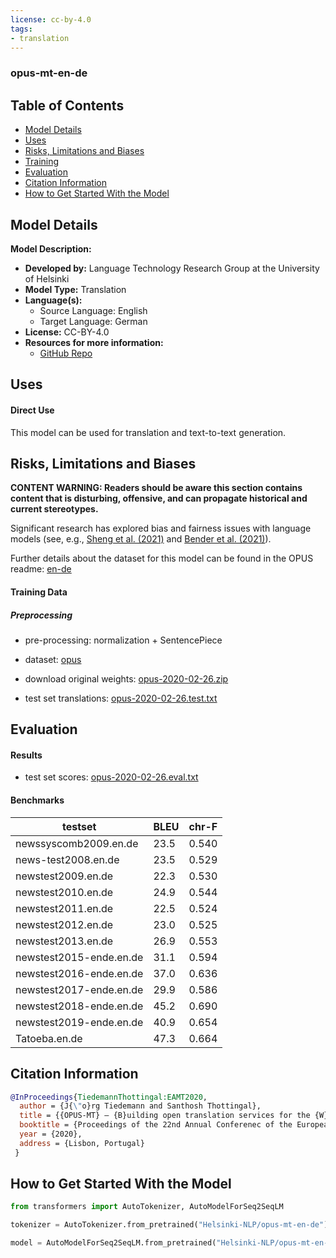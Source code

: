 ```yaml
---
license: cc-by-4.0
tags:
- translation
---
```


### opus-mt-en-de


## Table of Contents
- [Model Details](#model-details)
- [Uses](#uses)
- [Risks, Limitations and Biases](#risks-limitations-and-biases)
- [Training](#training)
- [Evaluation](#evaluation)
- [Citation Information](#citation-information)
- [How to Get Started With the Model](#how-to-get-started-with-the-model)

## Model Details
**Model Description:**
- **Developed by:** Language Technology Research Group at the University of Helsinki
- **Model Type:** Translation
- **Language(s):**  
  - Source Language: English
  - Target Language: German 
- **License:** CC-BY-4.0
- **Resources for more information:**
  - [GitHub Repo](https://github.com/Helsinki-NLP/OPUS-MT-train)
  

## Uses

#### Direct Use

This model can be used for translation and text-to-text generation.


## Risks, Limitations and Biases



**CONTENT WARNING: Readers should be aware this section contains content that is disturbing, offensive, and can propagate historical and current stereotypes.**

Significant research has explored bias and fairness issues with language models (see, e.g., [Sheng et al. (2021)](https://aclanthology.org/2021.acl-long.330.pdf) and [Bender et al. (2021)](https://dl.acm.org/doi/pdf/10.1145/3442188.3445922)).

Further details about the dataset for this model can be found in the OPUS readme: [en-de](https://github.com/Helsinki-NLP/OPUS-MT-train/blob/master/models/en-de/README.md)


#### Training Data
##### Preprocessing
* pre-processing: normalization + SentencePiece

* dataset: [opus](https://github.com/Helsinki-NLP/Opus-MT)
* download original weights: [opus-2020-02-26.zip](https://object.pouta.csc.fi/OPUS-MT-models/en-de/opus-2020-02-26.zip)

* test set translations: [opus-2020-02-26.test.txt](https://object.pouta.csc.fi/OPUS-MT-models/en-de/opus-2020-02-26.test.txt)

## Evaluation

#### Results

* test set scores: [opus-2020-02-26.eval.txt](https://object.pouta.csc.fi/OPUS-MT-models/en-de/opus-2020-02-26.eval.txt)


#### Benchmarks

| testset               | BLEU  | chr-F |
|-----------------------|-------|-------|
| newssyscomb2009.en.de 	| 23.5 	| 0.540 |
| news-test2008.en.de 	| 23.5 	| 0.529 |
| newstest2009.en.de 	| 22.3 	| 0.530 |
| newstest2010.en.de 	| 24.9 	| 0.544 |
| newstest2011.en.de 	| 22.5 	| 0.524 |
| newstest2012.en.de 	| 23.0 	| 0.525 |
| newstest2013.en.de 	| 26.9 	| 0.553 |
| newstest2015-ende.en.de 	| 31.1 	| 0.594 |
| newstest2016-ende.en.de 	| 37.0 	| 0.636 |
| newstest2017-ende.en.de 	| 29.9 	| 0.586 |
| newstest2018-ende.en.de 	| 45.2 	| 0.690 |
| newstest2019-ende.en.de 	| 40.9 	| 0.654 |
| Tatoeba.en.de 	| 47.3 	| 0.664 |



## Citation Information

```bibtex
@InProceedings{TiedemannThottingal:EAMT2020,
  author = {J{\"o}rg Tiedemann and Santhosh Thottingal},
  title = {{OPUS-MT} — {B}uilding open translation services for the {W}orld},
  booktitle = {Proceedings of the 22nd Annual Conferenec of the European Association for Machine Translation (EAMT)},
  year = {2020},
  address = {Lisbon, Portugal}
 }
```

## How to Get Started With the Model
```python
from transformers import AutoTokenizer, AutoModelForSeq2SeqLM

tokenizer = AutoTokenizer.from_pretrained("Helsinki-NLP/opus-mt-en-de")

model = AutoModelForSeq2SeqLM.from_pretrained("Helsinki-NLP/opus-mt-en-de")

```




